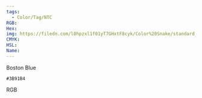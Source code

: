 ```yaml
---
tags:
  - Color/Tag/NTC
RGB:
Hex:
img: https://filedn.com/l0hpzxl1f01yT7GHxtF8cyk/Color%20Snake/standard_csv_to_svg/3B91B4.svg
CMYK:
HSL:
Name:
---
```

Boston Blue
```palette
#3B91B4
```
RGB
